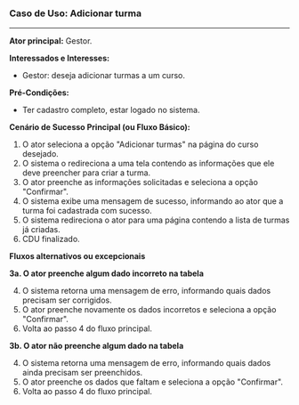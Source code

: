 ### Caso de Uso: Adicionar turma
---
**Ator principal:** Gestor.

**Interessados e Interesses:**
- Gestor: deseja adicionar turmas a um curso.

**Pré-Condições:**
- Ter cadastro completo, estar logado no sistema.

**Cenário de Sucesso Principal (ou Fluxo Básico):**

1. O ator seleciona a opção "Adicionar turmas" na página do curso desejado.
2. O sistema o redireciona a uma tela contendo as informações que ele deve preencher para criar a turma.
3. O ator preenche as informações solicitadas e seleciona a opção "Confirmar".
4. O sistema exibe uma mensagem de sucesso, informando ao ator que a turma foi cadastrada com sucesso.
5. O sistema redireciona o ator para uma página contendo a lista de turmas já criadas.
6. CDU finalizado.

**Fluxos alternativos ou excepcionais**

**3a. O ator preenche algum dado incorreto na tabela**

4. O sistema retorna uma mensagem de erro, informando quais dados precisam ser corrigidos.
5. O ator preenche novamente os dados incorretos e seleciona a opção "Confirmar".
6. Volta ao passo 4 do fluxo principal.

**3b. O ator não preenche algum dado na tabela**

4. O sistema retorna uma mensagem de erro, informando quais dados ainda precisam ser preenchidos.
5. O ator preenche os dados que faltam e seleciona a opção "Confirmar".
6. Volta ao passo 4 do fluxo principal.